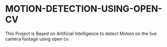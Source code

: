 # MOTION-DETECTION-USING-OPEN-CV
This Project is Based  on Artificial Intelligence to detect Motion on the live camera footage using open cv.

